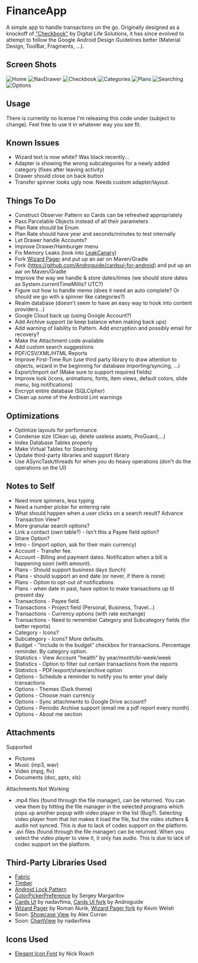 FinanceApp
==========

A simple app to handle transactions on the go. Originally designed as a knockoff of ["Checkbook"](https://play.google.com/store/apps/details?id=com.tts.checkbookenhanced#?t=W251bGwsMSwxLDIxMiwiY29tLnR0cy5jaGVja2Jvb2tlbmhhbmNlZCJd) by Digital Life Solutions, it has since evolved to attempt to follow the Google Android Design Guidelines better (Material Design, ToolBar, Fragments, ...).

Screen Shots
------------
![Home](Screenshots/Phone/Screenshots/Home/Main_framed.png?raw=true)
![NavDrawer](Screenshots/Phone/Screenshots/Home/NavigationDrawer_framed.png?raw=true)
![Checkbook](Screenshots/Phone/Screenshots/Checkbook/Checkbook-Accounts_framed.png?raw=true)
![Categories](Screenshots/Phone/Screenshots/Categories/Categories_framed.png?raw=true)
![Plans](Screenshots/Phone/Screenshots/Plans/Plans-AddingPlan_framed.png?raw=true)
![Searching](Screenshots/Phone/Screenshots/Searching/Searching_framed.png?raw=true)
![Options](Screenshots/Phone/Screenshots/Options/Options-Appearance-Accounts_framed.png?raw=true)

Usage
-----
There is currently no license I'm releasing this code under (subject to change). Feel free to use it in whatever way you see fit. 

Known Issues
------------
* Wizard text is now white? Was black recently...
* Adapter is showing the wrong subcategories for a newly added category (fixes after leaving activity)
* Drawer should close on back button
* Transfer spinner looks ugly now. Needs custom adapter/layout.

Things To Do
------------
* Construct Observer Pattern so Cards can be refreshed appropriately
* Pass Parcelable Objects instead of all their parameters
* Plan Rate should be Enum
* Plan Rate should have year and seconds/minutes to test internally
* Let Drawer handle Accounts?
* Improve Drawer/Hamburger menu
* Fix Memory Leaks (look into [LeakCanary](https://github.com/square/leakcanary))
* Fork [Wizard Pager](https://github.com/romannurik/Android-WizardPager) and put up an aar on Maven/Gradle
* Fork (https://github.com/Androguide/cardsui-for-android) and put up an aar on Maven/Gradle
* Improve the way we handle & store dates/times (we should store dates as System.currentTimeMillis? UTC?)
* Figure out how to handle memo (does it need an auto complete? Or should we go with a spinner like categories?)
* Realm database (doesn't seem to have an easy way to hook into content providers...)
* Google Cloud back up (using Google Account?)
* Add Archive support (ie keep balance when making back ups)
* Add warning of liability to Pattern. Add encryption and possibly email for recovery?
* Make the Attachment code available
* Add custom search suggestions
* PDF/CSV/XML/HTML Reports
* Improve First-Time Run (use third party library to draw attention to objects, wizard in the beginning for database importing/syncing, ...)
* Export/Import oxf (Make sure to support required fields)
* Improve look (icons, animations, fonts, item views, default colors, slide menu, big notifications)
* Encrypt entire database (SQLCipher)
* Clean up some of the Android Lint warnings

Optimizations
-------------
* Optimize layouts for performance
* Condense size (Clean up, delete useless assets, ProGuard,...)
* Index Database Tables properly
* Make Virtual Tables for Searching
* Update third-party libraries and support library
* Use ASyncTask/threads for when you do heavy operations (don't do the operations on the UI)

Notes to Self
-------------
* Need more spinners, less typing
* Need a number picker for entering rate
* What should happen when a user clicks on a search result? Advance Transaction View?
* More granular search options?
* Link a contact (own table?) - Isn't this a Payee field option?
* Share Option?
* Intro - (Import option, ask for their main currency)
* Account - Transfer fee.
* Account - Billing and payment dates. Notification when a bill is happening soon (with amount).
* Plans - Should support business days (lunch)
* Plans - should support an end date (or never, if there is none)
* Plans - Option to opt-out of notifications
* Plans - when date in past, have option to make transactions up til present day
* Transactions - Payee field.
* Transactions - Project field (Personal, Business, Travel...)
* Transactions - Currency options (with rate exchange)
* Transactions - Need to remember Category and Subcategory fields (for better reports)
* Category - Icons?
* Subcategory - Icons? More defaults.
* Budget - "Include in the budget" checkbox for transactions. Percentage reminder. By category option.
* Statistics - View Account "health" by year/month/bi-week/week
* Statistics - Option to filter out certain transactions from the reports
* Statistics - PDF/export/share/archive option
* Options - Schedule a reminder to notify you to enter your daily transactions
* Options - Themes (Dark theme)
* Options - Choose main currency
* Options - Sync attachments to Google Drive account?
* Options - Periodic Archive support (email me a pdf report every month)
* Options - About me section

Attachments
-----------
Supported
- Pictures
- Music (mp3, wav)
- Video (mpg, flv)
- Documents (doc, pptx, xls)

Attachments Not Working
- .mp4 files (found through the file manager), can be returned. You can view them by hitting the file manager in the selected programs which pops up another popup with video player in the list (Bug?). Selecting video player from that list makes it load the file, but the video stutters & audio not synced. This is due to lack of codec support on the platform.
- .avi files (found through the file manager) can be returned. When you select the video player to view it, it only has audio. This is due to lack of codec support on the platform.

Third-Party Libraries Used
--------------------------
* [Fabric](https://fabric.io/kits/android/)
* [Timber](https://github.com/JakeWharton/timber)
* [Android Lock Pattern](https://bitbucket.org/haibison/android-lockpattern/overview)
* [ColorPickerPreference](https://github.com/attenzione/android-ColorPickerPreference) by Sergey Margaritov
* [Cards UI](https://github.com/nadavfima/cardsui-for-android) by nadavfima, [Cards UI fork](https://github.com/Androguide/cardsui-for-android) by Androguide
* [Wizard Pager](https://github.com/romannurik/Android-WizardPager) by Roman Nurik, [Wizard Pager fork](https://github.com/welshk91/Android-WizardPager) by Kevin Welsh
* Soon: [Showcase View](https://github.com/Espiandev/ShowcaseView) by Alex Curran
* Soon: [ChartView](https://github.com/nadavfima/ChartView/) by nadavfima

Icons Used
----------
* [Elegant Icon Font](http://www.elegantthemes.com/blog/resources/elegant-icon-font) by Nick Roach